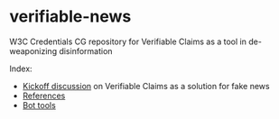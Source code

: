 # verifiable-news
W3C Credentials CG repository for Verifiable Claims as a tool in de-weaponizing disinformation

Index:
- [Kickoff discussion](https://github.com/w3c-ccg/fake-news/blob/master/verifiable_news_kickoff.md) on Verifiable Claims as a solution for fake news
- [References](https://github.com/w3c-ccg/fake-news/blob/master/references.md)
- [Bot tools](https://github.com/w3c-ccg/fake-news/blob/master/bot_tools.md)
